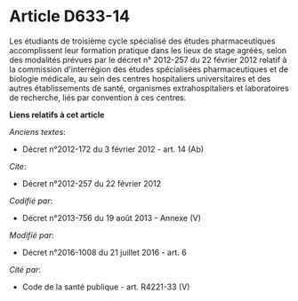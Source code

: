 # Article D633-14

Les étudiants de troisième cycle spécialisé des études pharmaceutiques accomplissent leur formation pratique dans les lieux
de stage agréés, selon des modalités prévues par le décret n° 2012-257 du 22 février 2012 relatif à la commission
d'interrégion des études spécialisées pharmaceutiques et de biologie médicale, au sein des centres hospitaliers
universitaires et des autres établissements de santé, organismes extrahospitaliers et laboratoires de recherche, liés par
convention à ces centres.

**Liens relatifs à cet article**

_Anciens textes_:

  - Décret n°2012-172 du 3 février 2012 - art. 14 (Ab)

_Cite_:

  - Décret n°2012-257 du 22 février 2012

_Codifié par_:

  - Décret n°2013-756 du 19 août 2013 -  Annexe (V)

_Modifié par_:

  - Décret n°2016-1008 du 21 juillet 2016 - art. 6

_Cité par_:

  - Code de la santé publique - art. R4221-33 (V)
